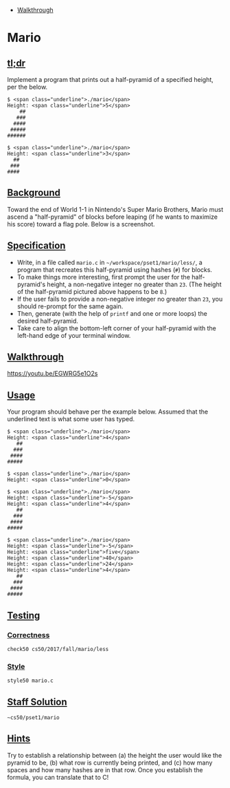 
* [Walkthrough](https://docs.cs50.net/problems/mario/less/mario.html#walkthrough)


# Mario

## [tl;dr](https://docs.cs50.net/problems/mario/less/mario.html#tl-dr)

Implement a program that prints out a half-pyramid of a specified height, per the below.

```
$ <span class="underline">./mario</span>
Height: <span class="underline">5</span>
    ##
   ###
  ####
 #####
######

$ <span class="underline">./mario</span>
Height: <span class="underline">3</span>
  ##
 ###
####
```

## [Background](https://docs.cs50.net/problems/mario/less/mario.html#background)

Toward the end of World 1-1 in Nintendo's Super Mario Brothers, Mario must ascend a "half-pyramid" of blocks before leaping (if he wants to maximize his score) toward a flag pole. Below is a screenshot.

## [Specification](https://docs.cs50.net/problems/mario/less/mario.html#specification)

* Write, in a file called `mario.c` in `~/workspace/pset1/mario/less/`, a program that recreates this half-pyramid using hashes (`#`) for blocks.
* To make things more interesting, first prompt the user for the half-pyramid's height, a non-negative integer no greater than `23`. (The height of the half-pyramid pictured above happens to be `8`.)
* If the user fails to provide a non-negative integer no greater than `23`, you should re-prompt for the same again.
* Then, generate (with the help of `printf` and one or more loops) the desired half-pyramid.
* Take care to align the bottom-left corner of your half-pyramid with the left-hand edge of your terminal window.

## [Walkthrough](https://docs.cs50.net/problems/mario/less/mario.html#walkthrough)
https://youtu.be/EGWRG5e1O2s

## [Usage](https://docs.cs50.net/problems/mario/less/mario.html#usage)

Your program should behave per the example below. Assumed that the underlined text is what some user has typed.

```
$ <span class="underline">./mario</span>
Height: <span class="underline">4</span>
   ##
  ###
 ####
#####
```

```
$ <span class="underline">./mario</span>
Height: <span class="underline">0</span>
```

```
$ <span class="underline">./mario</span>
Height: <span class="underline">-5</span>
Height: <span class="underline">4</span>
   ##
  ###
 ####
#####
```

```
$ <span class="underline">./mario</span>
Height: <span class="underline">-5</span>
Height: <span class="underline">five</span>
Height: <span class="underline">40</span>
Height: <span class="underline">24</span>
Height: <span class="underline">4</span>
   ##
  ###
 ####
#####
```

## [Testing](https://docs.cs50.net/problems/mario/less/mario.html#testing)

### [Correctness](https://docs.cs50.net/problems/mario/less/mario.html#correctness)

```
check50 cs50/2017/fall/mario/less
```

### [Style](https://docs.cs50.net/problems/mario/less/mario.html#style)

```
style50 mario.c
```

## [Staff Solution](https://docs.cs50.net/problems/mario/less/mario.html#staff-solution)

```
~cs50/pset1/mario
```

## [Hints](https://docs.cs50.net/problems/mario/less/mario.html#hints)

Try to establish a relationship between (a) the height the user would like the pyramid to be, (b) what row is currently being printed, and (c) how many spaces and how many hashes are in that row. Once you establish the formula, you can translate that to C!
